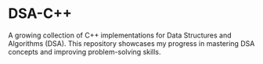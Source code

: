 # DSA-C++
A growing collection of C++ implementations for Data Structures and Algorithms (DSA). This repository showcases my progress in mastering DSA concepts and improving problem-solving skills.
